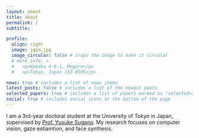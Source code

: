 ```yaml
---
layout: about
title: about
permalink: /
subtitle: 

profile:
  align: right
  image: jqin.jpg
  image_circular: false # crops the image to make it circular
  # more_info: >
  #   <p>Komaba 4-6-1, Meguro</p>
  #   <p>Tokyo, Japan 153-8505</p>

news: true # includes a list of news items
latest_posts: false # includes a list of the newest posts
selected_papers: true # includes a list of papers marked as "selected={true}"
social: true # includes social icons at the bottom of the page
---
```


I am a 3rd-year doctoral student at the University of Tokyo in Japan, supervised by [Prof. Yusuke Sugano](https://www.yusuke-sugano.info/).
My research focuses on computer vision, gaze estiamtion, and face synthesis. 